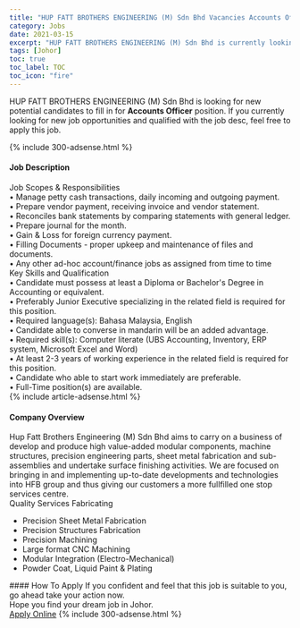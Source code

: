 ```yaml
---
title: "HUP FATT BROTHERS ENGINEERING (M) Sdn Bhd Vacancies Accounts Officer" 
category: Jobs 
date: 2021-03-15 
excerpt: "HUP FATT BROTHERS ENGINEERING (M) Sdn Bhd is currently looking for suitable person to fill in the Accounts Officer which based in Johor" 
tags: [Johor] 
toc: true 
toc_label: TOC 
toc_icon: "fire" 
--- 
```


<p>HUP FATT BROTHERS ENGINEERING (M) Sdn Bhd is looking for new potential candidates to fill in for <b>Accounts Officer</b> position. If you currently looking for new job opportunities and qualified with the job desc, feel free to apply this job.
</p>{% include 300-adsense.html %} 
<div><div><h4>Job Description</h4></div><div><div><span><div><div>Job Scopes &amp; Responsibilities<br>&#8226; Manage petty cash transactions, daily incoming and outgoing payment.</div><div>&#8226; Prepare vendor payment, receiving invoice and vendor statement.</div><div>&#8226; Reconciles bank statements by comparing statements with general ledger.</div><div>&#8226; Prepare journal for the month.</div><div>&#8226; Gain &amp; Loss for foreign currency payment.</div><div>&#8226; Filling Documents - proper upkeep and maintenance of files and documents.</div><div>&#8226; Any other ad-hoc account/finance jobs as assigned from time to time</div><div>Key Skills and Qualification</div><div>&#8226; Candidate must possess at least a Diploma or Bachelor's Degree in Accounting or equivalent.<br>&#8226; Preferably Junior Executive specializing in the related field is required for this position.<br>&#8226; Required language(s): Bahasa Malaysia, English<br>&#8226; Candidate able to converse in mandarin will be an added advantage.<br>&#8226; Required skill(s): Computer literate (UBS Accounting, Inventory, ERP system, Microsoft Excel and Word)<br>&#8226; At least 2-3 years of working experience in the related field is required for this position.<br>&#8226; Candidate who able to start work immediately are preferable.<br>&#8226; Full-Time position(s) are available.</div></div></span></div></div></div> 
{% include article-adsense.html %} 
<div><div><h4>Company Overview</h4></div><div><div><span><div><div>
	Hup Fatt Brothers Engineering (M) Sdn Bhd aims to carry on a business of develop and produce high value-added modular components, machine structures, precision engineering parts, sheet metal fabrication and sub-assemblies and undertake surface finishing activities.&#160;We are focused on bringing in and implementing up-to-date developments and technologies into HFB group and thus giving our customers a more fullfilled one stop services centre.</div>
<div>
	Quality Services Fabricating
	<ul>
<li>
			Precision Sheet Metal Fabrication</li>
<li>
			Precision Structures Fabrication</li>
<li>
			Precision Machining</li>
<li>
			Large format CNC Machining</li>
<li>
			Modular Integration (Electro-Mechanical)</li>
<li>
			Powder Coat, Liquid Paint &amp; Plating</li>
</ul>
</div></div></span></div></div></div> 
#### How To Apply 
If you confident and feel that this job is suitable to you, go ahead take your action now. <br/> 
Hope you find your dream job in Johor. <br/> 
<a href="https://www.jobstreet.com.my/en/job/accounts-officer-4504139?jobId=jobstreet-my-job-4504139&" class="btn btn--info" target="_blank" rel="nofollow noopenner">Apply Online</a> 
{% include 300-adsense.html %} 